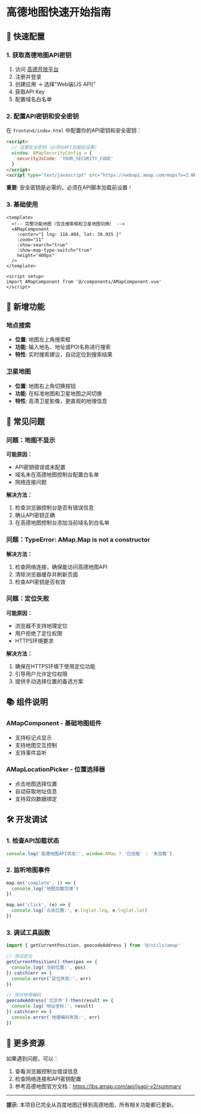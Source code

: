# 高德地图快速开始指南

## 🚀 快速配置

### 1. 获取高德地图API密钥

1. 访问 [高德开放平台](https://lbs.amap.com/)
2. 注册并登录
3. 创建应用 → 选择"Web端(JS API)"
4. 获取API Key
5. 配置域名白名单

### 2. 配置API密钥和安全密钥

在 `frontend/index.html` 中配置你的API密钥和安全密钥：

```html
<script>
  // 设置安全密钥（必须在API加载前设置）
  window._AMapSecurityConfig = {
    securityJsCode: 'YOUR_SECURITY_CODE'
  }
</script>
<script type="text/javascript" src="https://webapi.amap.com/maps?v=2.0&key=YOUR_API_KEY&callback=initAMap"></script>
```

**重要**: 安全密钥是必需的，必须在API脚本加载前设置！

### 3. 基础使用

```vue
<template>
  <!-- 完整功能地图（包含搜索框和卫星地图切换） -->
  <AMapComponent
    :center="{ lng: 116.404, lat: 39.915 }"
    :zoom="11"
    :show-search="true"
    :show-map-type-switch="true"
    height="400px"
  />
</template>

<script setup>
import AMapComponent from '@/components/AMapComponent.vue'
</script>
```

## 🌟 新增功能

### 地点搜索
- **位置**: 地图左上角搜索框
- **功能**: 输入地名、地址或POI名称进行搜索
- **特性**: 实时搜索建议，自动定位到搜索结果

### 卫星地图
- **位置**: 地图右上角切换按钮
- **功能**: 在标准地图和卫星地图之间切换
- **特性**: 高清卫星影像，更直观的地理信息

## 🔧 常见问题

### 问题：地图不显示

**可能原因：**
- API密钥错误或未配置
- 域名未在高德地图控制台配置白名单
- 网络连接问题

**解决方法：**
1. 检查浏览器控制台是否有错误信息
2. 确认API密钥正确
3. 在高德地图控制台添加当前域名到白名单

### 问题：TypeError: AMap.Map is not a constructor

**解决方法：**
1. 检查网络连接，确保能访问高德地图API
2. 清除浏览器缓存并刷新页面
3. 检查API密钥是否有效

### 问题：定位失败

**可能原因：**
- 浏览器不支持地理定位
- 用户拒绝了定位权限
- HTTPS环境要求

**解决方法：**
1. 确保在HTTPS环境下使用定位功能
2. 引导用户允许定位权限
3. 提供手动选择位置的备选方案

## 📚 组件说明

### AMapComponent - 基础地图组件
- 支持标记点显示
- 支持地图交互控制
- 支持事件监听

### AMapLocationPicker - 位置选择器
- 点击地图选择位置
- 自动获取地址信息
- 支持双向数据绑定

## 🛠️ 开发调试

### 1. 检查API加载状态

```javascript
console.log('高德地图API状态:', window.AMap ? '已加载' : '未加载')
```

### 2. 监听地图事件

```javascript
map.on('complete', () => {
  console.log('地图加载完成')
})

map.on('click', (e) => {
  console.log('点击位置:', e.lnglat.lng, e.lnglat.lat)
})
```

### 3. 调试工具函数

```javascript
import { getCurrentPosition, geocodeAddress } from '@/utils/amap'

// 测试定位
getCurrentPosition().then(pos => {
  console.log('当前位置:', pos)
}).catch(err => {
  console.error('定位失败:', err)
})

// 测试地理编码
geocodeAddress('北京市').then(result => {
  console.log('地址坐标:', result)
}).catch(err => {
  console.error('地理编码失败:', err)
})
```

## 📖 更多资源

如果遇到问题，可以：
1. 查看浏览器控制台错误信息
2. 检查网络连接和API密钥配置
3. 参考高德地图官方文档：https://lbs.amap.com/api/jsapi-v2/summary

---

**提示**: 本项目已完全从百度地图迁移到高德地图，所有相关功能都已更新。